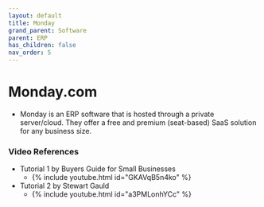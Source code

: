 ```yaml
---
layout: default
title: Monday
grand_parent: Software
parent: ERP
has_children: false
nav_order: 5
---
```

# Monday.com
- Monday is an ERP software that is hosted through a private server/cloud. They offer a free and premium (seat-based) SaaS solution for any business size.  


### Video References
- Tutorial 1 by Buyers Guide for Small Businesses 
	- {% include youtube.html id="GKAVqB5n4ko" %}
- Tutorial 2 by Stewart Gauld
	- {% include youtube.html id="a3PMLonhYCc" %}